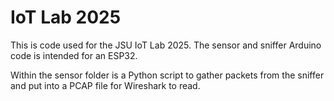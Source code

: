 # IoT Lab 2025

This is code used for the JSU IoT Lab 2025. The sensor and sniffer Arduino code is intended for an ESP32.

Within the sensor folder is a Python script to gather packets from the sniffer and put into a PCAP file for Wireshark to read.



